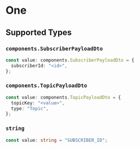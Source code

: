 # One


## Supported Types

### `components.SubscriberPayloadDto`

```typescript
const value: components.SubscriberPayloadDto = {
  subscriberId: "<id>",
};
```

### `components.TopicPayloadDto`

```typescript
const value: components.TopicPayloadDto = {
  topicKey: "<value>",
  type: "Topic",
};
```

### `string`

```typescript
const value: string = "SUBSCRIBER_ID";
```

